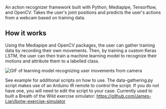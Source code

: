An action recognizer framework built with Python, Mediapipe, Tensorflow, and OpenCV. Takes the user's joint positions and predicts the user's actions from a webcam based on training data.

## How it works
Using the Mediapipe and OpenCV packages, the user can gather training data by recording their own movements. Then, by training a custom Keras LSTM, the user can then train a machine learning model to recognize their motions and attribute them to a labelled class.

![GIF of learning model recognizing user movements from camera](https://github.com/James-Lian/action-recognizer/blob/main/ActionRecognition.gif)

See example for additional scripts on how to use. The data-gathering.py script makes use of an Arduino IR remote to control the script. If you do not have one, you will need to edit the script to your case. Currently used to built a Breath of the Wild exercise simulator: https://github.com/James-Lian/botw-exercise-simulator
